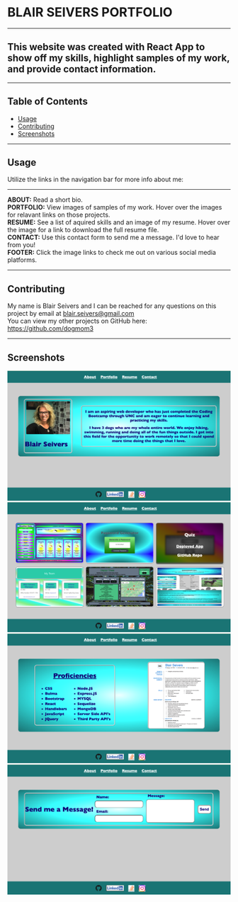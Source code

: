 # BLAIR SEIVERS PORTFOLIO
***
## This website was created with React App to show off my skills, highlight samples of my work, and provide contact information.
***

 ## Table of Contents
  * [Usage](#usage)
  * [Contributing](#contributing)
  * [Screenshots](#screenshots)
***
 
  ## Usage
Utilize the links in the navigation bar for more info about me:
***
**ABOUT:** Read a short bio.<br>
**PORTFOLIO:** View images of samples of my work. Hover over the images for relavant links on those projects.<br>
**RESUME:** See a list of aquired skills and an image of my resume. Hover over the image for a link to download the full resume file.<br>
**CONTACT:** Use this contact form to send me a message. I'd love to hear from you!<br>
**FOOTER:** Click the image links to check me out on various social media platforms.

  ***
  ## Contributing
  My name is Blair Seivers and I can be reached for any questions on this project by email at
  blair.seivers@gmail.com </br>
  You can view my other projects on GitHub here: https://github.com/dogmom3
  ***
  ## Screenshots
  ![App Image](./src/assets/about-tab.png)
  ![App Image](./src/assets/portfolio-tab.png)
  ![App Image](./src/assets/resume-tab.png)
  ![App Image](./src/assets/contact-tab.png)

 